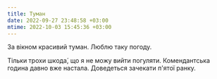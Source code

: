 ```yaml
---
title: Туман
date: 2022-09-27 23:48:58 +03:00
mtime: 2022-10-03 15:45:36 +03:00
---
```


За вікном красивий туман. Люблю таку погоду.

Тільки трохи шкода́, що я не можу вийти погуляти. Комендантська година давно вже настала. Доведеться зачекати п'ятої ранку.
